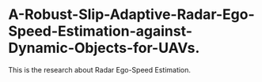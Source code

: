 # A-Robust-Slip-Adaptive-Radar-Ego-Speed-Estimation-against-Dynamic-Objects-for-UAVs.
This is the research about Radar Ego-Speed Estimation.
